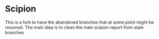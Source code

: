 
# Scipion

This is a fork to have the abandoned branches that at some point might be resumed. The main idea is to clean the main scipion report from stale branches
